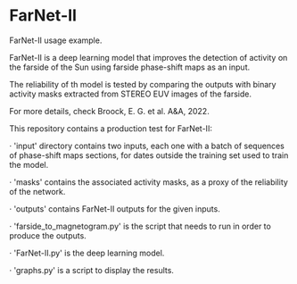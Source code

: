 # FarNet-II
FarNet-II usage example.

FarNet-II is a deep learning model that improves
the detection of activity on the farside of the Sun
using farside phase-shift maps as an input.

The reliability of th model is tested by comparing the
outputs with binary activity masks extracted from 
STEREO EUV images of the farside.

For more details, check Broock, E. G. et al. A&A, 2022. 

This repository contains a production test for FarNet-II:

· 'input' directory contains two inputs, 
each one with a batch of sequences of phase-shift 
maps sections, for dates outside the training set 
used to train the model.

· 'masks' contains the associated activity masks, as
a proxy of the reliability of the network.

· 'outputs' contains FarNet-II outputs for the given
inputs.

· 'farside_to_magnetogram.py' is the script that needs
to run in order to produce the outputs.

· 'FarNet-II.py' is the deep learning model.

· 'graphs.py' is a script to display the results.
